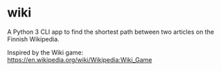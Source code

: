 # wiki

A Python 3 CLI app to find the shortest path between two articles on the Finnish Wikipedia.

Inspired by the Wiki game: https://en.wikipedia.org/wiki/Wikipedia:Wiki_Game